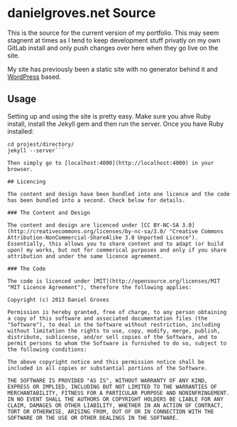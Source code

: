 # danielgroves.net Source

This is the source for the current version of my portfolio. This may seem stagnent at times as I tend to keep development stuff privatly on my own GitLab install and only push changes over here when they go live on the site. 

My site has previously been a static site with no generator behind it and [WordPress](http://wordpress.org "WordPress Publishing Platform") based. 

## Usage

Setting up and using the site is pretty easy. Make sure you ahve Ruby install, install the Jekyll gem and then run the server. Once you have Ruby installed:

```gem install jekyll
cd projest/directory/
jekyll --server```

Then simply go to [localhost:4000](http://localhost:4000) in your browser. 

## Licencing

The content and design have been bundled into one licence and the code has been bundled into a second. Check below for details. 

### The Content and Design

The content and design are licenced under [CC BY-NC-SA 3.0](http://creativecommons.org/licenses/by-nc-sa/3.0/ "Creative Commons Attribution-NonCommercial-ShareAlike 3.0 Unported Licence"). Essentially, this allows you to share content and to adapt (or build upon) my works, but not for commerical purposes and only if you share attribution and under the same licence agreement. 

### The Code

The code is licenced under [MIT](http://opensource.org/licenses/MIT "MIT Licence Agreement"), therefore the following applies: 

Copyright (c) 2013 Daniel Groves

Permission is hereby granted, free of charge, to any person obtaining a copy of this software and associated documentation files (the "Software"), to deal in the Software without restriction, including without limitation the rights to use, copy, modify, merge, publish, distribute, sublicense, and/or sell copies of the Software, and to permit persons to whom the Software is furnished to do so, subject to the following conditions:

The above copyright notice and this permission notice shall be included in all copies or substantial portions of the Software.

THE SOFTWARE IS PROVIDED "AS IS", WITHOUT WARRANTY OF ANY KIND, EXPRESS OR IMPLIED, INCLUDING BUT NOT LIMITED TO THE WARRANTIES OF MERCHANTABILITY, FITNESS FOR A PARTICULAR PURPOSE AND NONINFRINGEMENT. IN NO EVENT SHALL THE AUTHORS OR COPYRIGHT HOLDERS BE LIABLE FOR ANY CLAIM, DAMAGES OR OTHER LIABILITY, WHETHER IN AN ACTION OF CONTRACT, TORT OR OTHERWISE, ARISING FROM, OUT OF OR IN CONNECTION WITH THE SOFTWARE OR THE USE OR OTHER DEALINGS IN THE SOFTWARE.